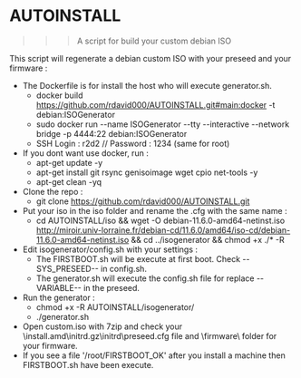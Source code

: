 # AUTOINSTALL

>>> A script for build your custom debian ISO

This script will regenerate a debian custom ISO with your preseed and your firmware :
- The Dockerfile is for install the host who will execute generator.sh.
	- docker build https://github.com/rdavid000/AUTOINSTALL.git#main:docker -t debian:ISOGenerator
	- sudo docker run --name ISOGenerator --tty --interactive --network bridge -p 4444:22 debian:ISOGenerator
	- SSH Login : r2d2 // Password : 1234 (same for root)
- If you dont want use docker, run :
	- apt-get update -y
	- apt-get install git rsync genisoimage wget cpio net-tools -y
	- apt-get clean -yq
- Clone the repo :
	- git clone https://github.com/rdavid000/AUTOINSTALL.git
- Put your iso in the iso folder and rename the .cfg with the same name :
	- cd AUTOINSTALL/iso && wget -O debian-11.6.0-amd64-netinst.iso http://miroir.univ-lorraine.fr/debian-cd/11.6.0/amd64/iso-cd/debian-11.6.0-amd64-netinst.iso && cd ../isogenerator && chmod +x ./* -R
- Edit isogenerator/config.sh with your settings :
	- The FIRSTBOOT.sh will be execute at first boot. Check --SYS_PRESEED-- in config.sh.
	- The generator.sh will execute the config.sh file for replace --VARIABLE-- in the preseed.
- Run the generator :
	- chmod +x -R AUTOINSTALL/isogenerator/
	- ./generator.sh
- Open custom.iso with 7zip and check your \install.amd\initrd.gz\initrd\preseed.cfg file and \firmware\ folder for your firmware.
- If you see a file '/root/FIRSTBOOT_OK' after you install a machine then FIRSTBOOT.sh have been execute.





